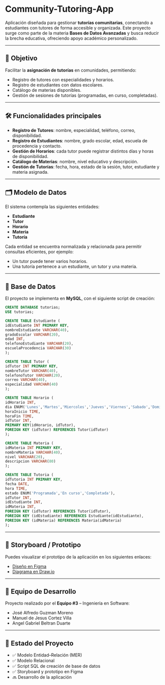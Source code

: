 # Community-Tutoring-App

Aplicación diseñada para gestionar **tutorías comunitarias**, conectando a estudiantes con tutores de forma accesible y organizada. Este proyecto surge como parte de la materia **Bases de Datos Avanzadas** y busca reducir la brecha educativa, ofreciendo apoyo académico personalizado.

---

## 🚀 Objetivo
Facilitar la **asignación de tutorías** en comunidades, permitiendo:
- Registro de tutores con especialidades y horarios.
- Registro de estudiantes con datos escolares.
- Catálogo de materias disponibles.
- Gestión de sesiones de tutorías (programadas, en curso, completadas).

---

## 🛠️ Funcionalidades principales
- **Registro de Tutores**: nombre, especialidad, teléfono, correo, disponibilidad.
- **Registro de Estudiantes**: nombre, grado escolar, edad, escuela de procedencia y contacto.
- **Gestión de Horarios**: cada tutor puede registrar distintos días y horas de disponibilidad.
- **Catálogo de Materias**: nombre, nivel educativo y descripción.
- **Gestión de Tutorías**: fecha, hora, estado de la sesión, tutor, estudiante y materia asignada.

---

## 🗂️ Modelo de Datos
El sistema contempla las siguientes entidades:
- **Estudiante**
- **Tutor**
- **Horario**
- **Materia**
- **Tutoría**

Cada entidad se encuentra normalizada y relacionada para permitir consultas eficientes, por ejemplo:
- Un tutor puede tener varios horarios.
- Una tutoría pertenece a un estudiante, un tutor y una materia.

---

## 💾 Base de Datos
El proyecto se implementa en **MySQL**, con el siguiente script de creación:

```sql
CREATE DATABASE tutorias;
USE tutorias;

CREATE TABLE Estudiante (
idEstudiante INT PRIMARY KEY,
nombreEstudiante VARCHAR(40),
gradoEscolar VARCHAR(20),
edad INT,
telefonoEstudiante VARCHAR(20),
escuelaProcedencia VARCHAR(30)
);

CREATE TABLE Tutor (
idTutor INT PRIMARY KEY,
nombreTutor VARCHAR(40),
telefonoTutor VARCHAR(20),
correo VARCHAR(40),
especialidad VARCHAR(40)
);

CREATE TABLE Horario (
idHorario INT,
dia ENUM('Lunes','Martes','Miercoles','Jueves','Viernes','Sabado','Domingo'),
horaInicio TIME,
horaFin TIME,
idTutor INT,
PRIMARY KEY(idHorario, idTutor),
FOREIGN KEY (idTutor) REFERENCES Tutor(idTutor)
);

CREATE TABLE Materia (
idMateria INT PRIMARY KEY,
nombreMateria VARCHAR(40),
nivel VARCHAR(20),
descripcion VARCHAR(80)
);

CREATE TABLE Tutoria (
idTutoria INT PRIMARY KEY,
fecha DATE,
hora TIME,
estado ENUM('Programada','En curso','Completada'),
idTutor INT,
idEstudiante INT,
idMateria INT,
FOREIGN KEY (idTutor) REFERENCES Tutor(idTutor),
FOREIGN KEY (idEstudiante) REFERENCES Estudiante(idEstudiante),
FOREIGN KEY (idMateria) REFERENCES Materia(idMateria)
);
```

---

## 🎨 Storyboard / Prototipo
Puedes visualizar el prototipo de la aplicación en los siguientes enlaces:
- [Diseño en Figma](https://www.figma.com/design/d0TvSYbRHQXQL63LMuxMsj/Community-Tutoring-App?node-id=1-3&m=dev&t=zaDrom7bGK3GjwUq-1)
- [Diagrama en Draw.io](https://drive.google.com/file/d/1M9R7WKziW42o52w3bUgcu1iXSihM3AzH/view?usp=sharing)

---

## 👥 Equipo de Desarrollo
Proyecto realizado por el **Equipo #3** – Ingeniería en Software:
- José Alfredo Guzman Moreno
- Manuel de Jesus Cortez Villa
- Angel Gabriel Beltran Duarte

---

## 📌 Estado del Proyecto
- ✅ Modelo Entidad–Relación (MER)
- ✅ Modelo Relacional
- ✅ Script SQL de creación de base de datos
- ✅ Storyboard y prototipo en Figma
- 🔜 Desarrollo de la aplicación
